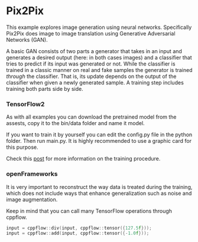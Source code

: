 # Pix2Pix
This example explores image generation using neural networks. Specifically Pix2Pix does image to image translation using Generative Adversarial Networks (GAN).

A basic GAN consists of two parts a generator that takes in an input and generates a desired output (here: in both cases images) and a classifier that tries to predict if its input was generated or not. While the classifier is trained in a classic manner on real and fake samples the generator is trained _through_ the classifier. That is, its update depends on the output of the classifier when given a newly generated sample. A training step includes training both parts side by side.

### TensorFlow2
As with all examples you can download the pretrained model from the assests, copy it to the bin/data folder and name it model.

If you want to train it by yourself you can edit the config.py file in the python folder. Then run main.py. It is highly recommended to use a graphic card for this purpose.

Check this [post](https://www.tensorflow.org/tutorials/generative/pix2pix?hl=en) for more information on the training procedure.

### openFrameworks
It is very important to reconstruct the way data is treated during the training, which does not include ways that enhance generalization such as noise and image augmentation.

Keep in mind that you can call many TensorFlow operations through cppflow. 

```C++
input = cppflow::div(input, cppflow::tensor({127.5f}));
input = cppflow::add(input, cppflow::tensor({-1.0f}));
```
